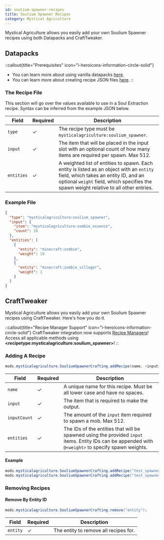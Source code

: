 ```yaml
---
id: soulium-spawner-recipes
title: Soulium Spawner Recipes
category: Mystical Agriculture
---
```


Mystical Agriculture allows you easily add your own Soulium Spawner recipes using both Datapacks and CraftTweaker.

## Datapacks

::callout{title="Prerequisites" icon="i-heroicons-information-circle-solid"}
- You can learn more about using vanilla datapacks <a href="https://minecraft.gamepedia.com/Data_pack" target="_blank">here</a>.
- You can learn more about creating recipe JSON files <a href="https://minecraft.gamepedia.com/Recipe" target="_blank">here</a>.
::

### The Recipe File

This section will go over the values available to use in a Soul Extraction recipe. Syntax can be inferred from the example JSON below.

| Field      | Required | Description                                                                                                                                                                                                                |
|------------|----------|----------------------------------------------------------------------------------------------------------------------------------------------------------------------------------------------------------------------------|
| `type`     | ✓        | The recipe type must be `mysticalagriculture:soulium_spawner`.                                                                                                                                                             |
| `input`    | ✓        | The item that will be placed in the input slot with an optional count of how many items are required per spawn. Max 512.                                                                                                   |
| `entities` | ✓        | A weighted list of entities to spawn. Each entity is listed as an object with an `entity` field, which takes an entity ID, and an optional `weight` field, which specifies the spawn weight relative to all other entries. |

### Example File

```json
{
  "type": "mysticalagriculture:soulium_spawner",
  "input": {
    "item": "mysticalagriculture:zombie_essence",
    "count": 16
  },
  "entities": [
    {
      "entity": "minecraft:zombie",
      "weight": 19
    },
    {
      "entity": "minecraft:zombie_villager",
      "weight": 1
    }
  ]
}
```

## CraftTweaker

Mystical Agriculture allows you easily add your own Soulium Spawner recipes using CraftTweaker. Here's how you do it.

::callout{title="Recipe Manager Support" icon="i-heroicons-information-circle-solid"}
CraftTweaker integration now supports <a href="https://docs.blamejared.com/1.20.1/en/tutorial/Recipes/RecipeManagers" target="_blank">Recipe Managers</a>! Access all applicable methods using **\<recipetype:mysticalagriculture:soulium_spawner\>**!
::

### Adding A Recipe

```java
mods.mysticalagriculture.SouliumSpawnerCrafting.addRecipe(name, <input>, <inputCount>, [<entities>]);
```

| Field        | Required | Description                                                                                                                                          |
|--------------|----------|------------------------------------------------------------------------------------------------------------------------------------------------------|
| `name`       | ✓        | A unique name for this recipe. Must be all lower case and have no spaces.                                                                            |
| `input`      | ✓        | The item that is required to make the output.                                                                                                        |
| `inputCount` | ✓        | The amount of the `input` item required to spawn a mob. Max 512.                                                                                     |
| `entities`   | ✓        | The IDs of the entities that will be spawned using the provided `input` items. Entity IDs can be appended with `@<weight>` to specify spawn weights. |

#### Example

```java
mods.mysticalagriculture.SouliumSpawnerCrafting.addRecipe("test_spawner", <item:minecraft:apple>, 20, ["minecraft:zombie"]);
mods.mysticalagriculture.SouliumSpawnerCrafting.addRecipe("test_spawner_weights", <item:minecraft:carrot>, 16, ["minecraft:skeleton@5", "minecraft:wither_skeleton@1"]);
```

### Removing Recipes
#### Remove By Entity ID

```java
mods.mysticalagriculture.SouliumSpawnerCrafting.remove("entity");
```

| Field    | Required | Description                           |
|----------|----------|---------------------------------------|
| `entity` | ✓        | The entity to remove all recipes for. |
